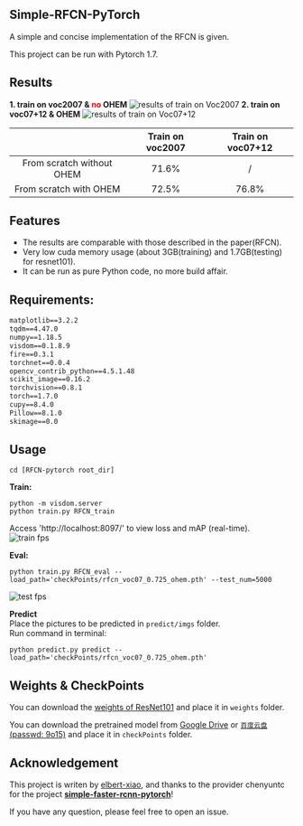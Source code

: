 ## Simple-RFCN-PyTorch
A simple and concise implementation of the RFCN is given.

This project can be run with Pytorch 1.7.

## Results
**1. train on voc2007 & <font color=red>no</font> OHEM**
![results of train on Voc2007](https://github.com/elbert-xiao/Simple-RFCN-PyTorch/blob/master/readme/map_voc2007.png)
**2. train on voc07+12 & OHEM**
![results of train on Voc07+12](https://github.com/elbert-xiao/Simple-RFCN-PyTorch/blob/master/readme/map_voc0712.png)


|                           | Train on voc2007 | Train on voc07+12 |
| :-----------------------: | :--------------: | :---------------: |
| From scratch without OHEM |      71.6%       |         /         |
|  From scratch with OHEM   |      72.5%       |       76.8%       |

## Features
* The results are comparable with those described in the paper(RFCN).
* Very low cuda memory usage (about 3GB(training) and 1.7GB(testing) for resnet101).
* It can be run as pure Python code, no more build affair.


## Requirements:
```requirements.txt
matplotlib==3.2.2
tqdm==4.47.0
numpy==1.18.5
visdom==0.1.8.9
fire==0.3.1
torchnet==0.0.4
opencv_contrib_python==4.5.1.48
scikit_image==0.16.2
torchvision==0.8.1
torch==1.7.0
cupy==8.4.0
Pillow==8.1.0
skimage==0.0
```

## Usage
```shell script
cd [RFCN-pytorch root_dir]
```

**Train:**
```shell script
python -m visdom.server
python train.py RFCN_train
```

Access 'http://localhost:8097/' to view loss and mAP (real-time). <br>
![train fps](https://github.com/elbert-xiao/Simple-RFCN-PyTorch/blob/master/readme/train_fps.png "Fps during training (2080ti)")

**Eval:**<br>
```shell script
python train.py RFCN_eval --load_path='checkPoints/rfcn_voc07_0.725_ohem.pth' --test_num=5000
```
![test fps](https://github.com/elbert-xiao/Simple-RFCN-PyTorch/blob/master/readme/test_fps.png "Fps during testing (2080ti)")

**Predict**<br>
Place the pictures to be predicted in `predict/imgs` folder.<br>
Run command in terminal:<br>
```shell script
python predict.py predict --load_path='checkPoints/rfcn_voc07_0.725_ohem.pth'
```




## Weights & CheckPoints
You can download the [weights of ResNet101](https://download.pytorch.org/models/resnet101-5d3b4d8f.pth) and place it in `weights` folder.

You can download the pretrained model from [Google Drive](https://drive.google.com/drive/folders/191T-sP6Ji1O9A_GMPkRNwTsOM76VOlY2?usp=sharing) or [`百度云盘`(passwd: 9o15)](https://pan.baidu.com/s/1M4hs0reuLGnYJboSUVIpGQ) and place it in `checkPoints` folder.

## Acknowledgement
This project is writen by [elbert-xiao](https://github.com/elbert-xiao), and thanks to the provider chenyuntc for the project [**simple-faster-rcnn-pytorch**](https://github.com/chenyuntc/simple-faster-rcnn-pytorch)!


If you have any question, please feel free to open an issue.

